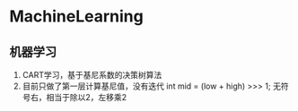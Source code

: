 # MachineLearning
## 机器学习
1. CART学习，基于基尼系数的决策树算法
2. 目前只做了第一层计算基尼值，没有迭代
int mid = (low + high) >>> 1; 无符号右，相当于除以2，左移乘2
